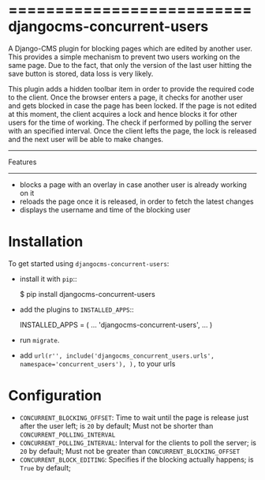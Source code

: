 ==========================  
djangocms-concurrent-users  
==========================  

A Django-CMS plugin for blocking pages which are edited by another user.
This provides a simple mechanism to prevent two users working on the same page. Due to the
fact, that only the version of the last user hitting the save button is stored, data loss is very likely.

This plugin adds a hidden toolbar item in order to provide the required code to the client. Once the browser
enters a page, it checks for another user and gets blocked in case the page has been locked. If the page is
not edited at this moment, the client acquires a lock and hence blocks it for other users for the time of working.
The check if performed by polling the server with an specified interval. Once the client lefts the page, the lock 
is released and the next user will be able to make changes.


********
Features
********

* blocks a page with an overlay in case another user is already working on it
* reloads the page once it is released, in order to fetch the latest changes
* displays the username and time of the blocking user


Installation
============

To get started using ``djangocms-concurrent-users``:

- install it with ``pip``::

    $ pip install djangocms-concurrent-users


- add the plugins to ``INSTALLED_APPS``::

    INSTALLED_APPS = (
        ...
        'djangocms-concurrent-users',
        ...
    )


- run ``migrate``.

- add ``url(r'', include('djangocms_concurrent_users.urls', namespace='concurrent_users'), ),`` to your urls


Configuration
=============

 * ``CONCURRENT_BLOCKING_OFFSET``: Time to wait until the page is release just after the user left; is ``20`` by default; Must not be shorter than ``CONCURRENT_POLLING_INTERVAL``
 * ``CONCURRENT_POLLING_INTERVAL``: Interval for the clients to poll the server; is ``20`` by default; Must not be greater than ``CONCURRENT_BLOCKING_OFFSET``
 * ``CONCURRENT_BLOCK_EDITING``: Specifies if the blocking actually happens; is ``True`` by default;